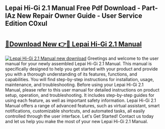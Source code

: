 ## Lepai Hi-Gi 2.1 Manual Free Pdf Download - Part-lAz New Repair Owner Guide - User Service Edition C0xul

# <h2><a href="http://bc3733.oget.top/?id=Lepai+Hi-Gi+2.1+Manual">🔗Download New 👉🔴 Lepai Hi-Gi 2.1 Manual</a></h2>

[![Lepai Hi-Gi 2.1 Manual new download](https://i.imgur.com/5g1atiW.png)](http://bc3733.oget.top/?id=Lepai+Hi-Gi+2.1+Manual)
Greetings and welcome to the user manual for your newly assembled Lepai Hi-Gi 2.1 Manual. This manual is specifically designed to help you get started with your product and provide you with a thorough understanding of its features, functions, and capabilities. You will find step-by-step instructions for installation, usage, maintenance, and troubleshooting. Before using your Lepai Hi-Gi 2.1 Manual, please refer to this user manual for detailed instructions on product setup, operation, and troubleshooting. It includes step-by-step guides for using each feature, as well as important safety information. Lepai Hi-Gi 2.1 Manual offers a range of advanced features, such as virtual assistant, smart notifications, customizable shortcuts, and automated tasks, all easily controlled through the user interface. Let's Get Started! Contact us today and let us help you make the most of your new Lepai Hi-Gi 2.1 Manual.
